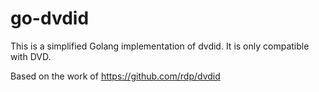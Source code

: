# go-dvdid
This is a simplified Golang implementation of dvdid.
It is only compatible with DVD.

Based on the work of https://github.com/rdp/dvdid
